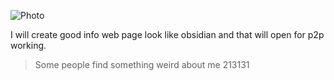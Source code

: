 ![Photo](/NewProject/markdown/1140732.jpeg)

I will create good info web page look like obsidian and that will open for p2p working.

> Some people find something weird about me 213131
